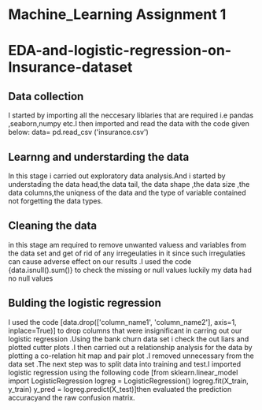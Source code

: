 # Machine_Learning Assignment 1
# EDA-and-logistic-regression-on-Insurance-dataset

## Data collection
I started by importing all the neccesary liblaries that are required i.e pandas ,seaborn,numpy etc.I then imported and read the data with the code given below: data= pd.read_csv ('insurance.csv')

## Learnng and understarding the data
In this stage i carried out exploratory data analysis.And i started by understading the data head,the data tail, the data shape ,the data size ,the data columns,the uniqness of the data and the type of variable contained not forgetting the data types.

## Cleaning the data
in this stage am required to remove unwanted valuess and variables from the data set and get of rid of any irregeulaties in it since such irregulaties can cause adverse effect on our results .I used the code {data.isnull().sum()} to check the missing or null values luckily my data had no null values

## Bulding the logistic regression
I used the code [data.drop(['column_name1', 'column_name2'], axis=1, inplace=True)] to drop columns that were insignificant in carring out our logistic regression .Using the bank churn data set i check the out liars and plotted cutter plots .I then carried out a relationship analysis for the data by plotting a co-relation hit map and pair plot .I removed unnecessary from the data set .The next step was to split data into training and test.I imported logistic regression using the following code [from sklearn.linear_model import LogisticRegression logreg = LogisticRegression() logreg.fit(X_train, y_train) y_pred = logreg.predict(X_test)]then evaluated the prediction accuracyand the raw confusion matrix.
